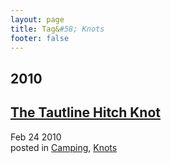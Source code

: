 ```yaml
---
layout: page
title: Tag&#58; Knots
footer: false
---
```


<div id="blog-archives" class="category">
<h2>2010</h2>

<article>
<h1><a href="/2010/02/24/the-tautline-hitch-knot/index.html">The Tautline Hitch Knot</a></h1>
<time datetime="2010-02-24T00:00:00-06:00" pubdate><span class='month'>Feb</span> <span class='day'>24</span> <span class='year'>2010</span></time>
<footer>
<span class="categories">posted in 
<a href='/categories/camping/'>Camping</a>, <a href='/categories/knots/'>Knots</a></span>
</footer>
</article>
</div>
